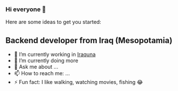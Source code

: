 ### Hi everyone 👋

Here are some ideas to get you started:
## Backend developer from Iraq (Mesopotamia)
- 🔭 I’m currently working in [Iraquna](https://iraquna.org/en)
- 🌱 I’m currently doing more
- 💬 Ask me about ...
- 📫 How to reach me: ...
- ⚡ Fun fact: I like walking, watching movies, fishing 😂

<!--
**haider-22/haider-22** is a ✨ _special_ ✨ repository because its `README.md` (this file) appears on your GitHub profile.


-->
